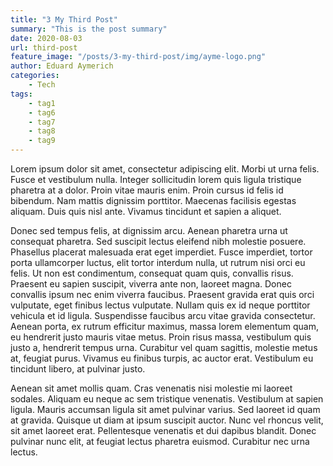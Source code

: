 ```yaml
---
title: "3 My Third Post"
summary: "This is the post summary"
date: 2020-08-03
url: third-post
feature_image: "/posts/3-my-third-post/img/ayme-logo.png"
author: Eduard Aymerich
categories:
    - Tech
tags:
    - tag1
    - tag6
    - tag7
    - tag8
    - tag9
---
```

Lorem ipsum dolor sit amet, consectetur adipiscing elit. Morbi ut urna felis. Fusce et vestibulum nulla. Integer sollicitudin lorem quis ligula tristique pharetra at a dolor. Proin vitae mauris enim. Proin cursus id felis id bibendum. Nam mattis dignissim porttitor. Maecenas facilisis egestas aliquam. Duis quis nisl ante. Vivamus tincidunt et sapien a aliquet.

Donec sed tempus felis, at dignissim arcu. Aenean pharetra urna ut consequat pharetra. Sed suscipit lectus eleifend nibh molestie posuere. Phasellus placerat malesuada erat eget imperdiet. Fusce imperdiet, tortor porta ullamcorper luctus, elit tortor interdum nulla, ut rutrum nisi orci eu felis. Ut non est condimentum, consequat quam quis, convallis risus. Praesent eu sapien suscipit, viverra ante non, laoreet magna. Donec convallis ipsum nec enim viverra faucibus. Praesent gravida erat quis orci vulputate, eget finibus lectus vulputate. Nullam quis ex id neque porttitor vehicula et id ligula. Suspendisse faucibus arcu vitae gravida consectetur. Aenean porta, ex rutrum efficitur maximus, massa lorem elementum quam, eu hendrerit justo mauris vitae metus. Proin risus massa, vestibulum quis justo a, hendrerit tempus urna. Curabitur vel quam sagittis, molestie metus at, feugiat purus. Vivamus eu finibus turpis, ac auctor erat. Vestibulum eu tincidunt libero, at pulvinar justo.

Aenean sit amet mollis quam. Cras venenatis nisi molestie mi laoreet sodales. Aliquam eu neque ac sem tristique venenatis. Vestibulum at sapien ligula. Mauris accumsan ligula sit amet pulvinar varius. Sed laoreet id quam at gravida. Quisque ut diam at ipsum suscipit auctor. Nunc vel rhoncus velit, sit amet laoreet erat. Pellentesque venenatis et dui dapibus blandit. Donec pulvinar nunc elit, at feugiat lectus pharetra euismod. Curabitur nec urna lectus.
